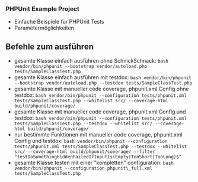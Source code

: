 ### PHPUnit Example Project
- Einfache Beispiele für PHPUnit Tests
- Parametermöglichkeiten

## Befehle zum ausführen
- gesamte Klasse einfach ausführen ohne SchnickSchnack: 
```bash vendor/bin/phpunit --bootstrap vendor/autoload.php tests/SampleClassTest.php ```
- gesamte Klasse einfach ausführen mit testdox:
```bash vendor/bin/phpunit --bootstrap vendor/autoload.php --testdox tests/SampleClassTest.php ```
- gesamte Klasse mit manueller code coverage, phpunit.xml Config ohne testdox:
```bash vendor/bin/phpunit --configuration tests/phpunit.xml tests/SampleClassTest.php --whitelist src/ --coverage-html build/phpunit/coverage/ ```
- gesamte Klasse mit manueller code coverage, phpunit.xml Config und testdox:
```bash vendor/bin/phpunit --configuration tests/phpunit.xml tests/SampleClassTest.php --testdox --whitelist src/ --coverage-html build/phpunit/coverage/ ```
- nur bestimmte Funktionen mit manueller code coverage, phpunit.xml Config und testdox:
```bash vendor/bin/phpunit --configuration tests/phpunit.xml tests/SampleClassTest.php --testdox --whitelist src/ --coverage-html build/phpunit/coverage/ --filter "testDoSomethingHiddenFailedIfInputIs(Empty|TooShort|TooLong)$" ```
- gesamte Klasse testen mit einer "kompletten" configuration:
```bash vendor/bin/phpunit --configuration phpunit\_full.xml tests/SampleClassTest.php ```
